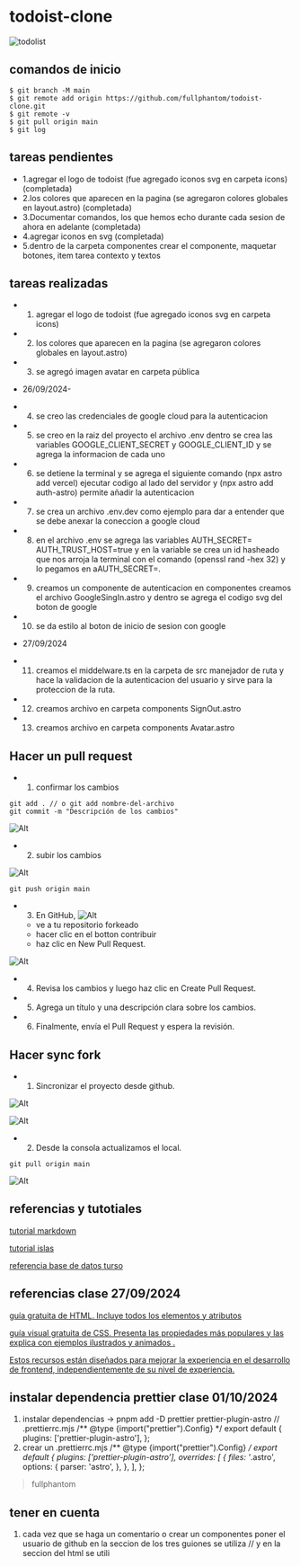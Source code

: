 # todoist-clone

![todolist](./.github/todois.png)

## comandos de inicio

```shell
$ git branch -M main
$ git remote add origin https://github.com/fullphantom/todoist-clone.git
$ git remote -v
$ git pull origin main
$ git log
```

## tareas pendientes

- 1.agregar el logo de todoist (fue agregado iconos svg en carpeta icons) (completada)
- 2.los colores que aparecen en la pagina (se agregaron colores globales en layout.astro) (completada)
- 3.Documentar comandos, los que hemos echo durante cada sesion de ahora en adelante (completada)
- 4.agregar iconos en svg (completada)
- 5.dentro de la carpeta componentes crear el componente, maquetar botones, item tarea contexto y textos

## tareas realizadas

- 1. agregar el logo de todoist (fue agregado iconos svg en carpeta icons)
- 2. los colores que aparecen en la pagina (se agregaron colores globales en layout.astro)
- 3. se agregó imagen avatar en carpeta pública

- 26/09/2024-

- 4. se creo las credenciales de google cloud para la autenticacion
- 5. se creo en la raiz del proyecto el archivo .env dentro se crea las variables GOOGLE_CLIENT_SECRET y GOOGLE_CLIENT_ID y se agrega la        informacion de cada uno
- 6. se detiene la terminal y se agrega el siguiente comando (npx astro add vercel) ejecutar codigo al lado del servidor y (npx astro add auth-astro) permite añadir la autenticacion 
- 7. se crea un archivo .env.dev como ejemplo para dar a entender que se debe anexar la coneccion a google cloud
- 8. en el archivo .env se agrega las variables AUTH_SECRET=<auth-secret> AUTH_TRUST_HOST=true y en la variable se crea un id hasheado que nos arroja la terminal con el comando (openssl rand -hex 32) y lo pegamos en aAUTH_SECRET=.
- 9. creamos un componente de autenticacion en componentes creamos el archivo GoogleSingIn.astro y dentro se agrega el codigo svg del boton de google
- 10. se da estilo al boton de inicio de sesion con google

- 27/09/2024

- 11. creamos el middelware.ts en la carpeta de src manejador de ruta y hace la validacion de la autenticacion del usuario y sirve para la proteccion de la ruta.
- 12. creamos archivo en carpeta components SignOut.astro
- 13. creamos archivo  en carpeta components Avatar.astro

## Hacer un pull request

- 1. confirmar los cambios

```shell
git add . // o git add nombre-del-archivo
git commit -m "Descripción de los cambios"
```

![Alt](<./.github/1%20(1).png>)

- 2. subir los cambios

![Alt](<./.github/1%20(2).png>)

```shell
git push origin main
```

- 3. En GitHub,
     ![Alt](<./.github/1%20(3).png>)
  - ve a tu repositorio forkeado
  - hacer clic en el botton contribuir
  - haz clic en New Pull Request.

![Alt](<./.github/1%20(4).png>)

- 4. Revisa los cambios y luego haz clic en Create Pull Request.
- 5. Agrega un título y una descripción clara sobre los cambios.
- 6. Finalmente, envía el Pull Request y espera la revisión.

## Hacer sync fork

- 1. Sincronizar el proyecto desde github.

![Alt](<./.github/SYNC1.jpg>)

![Alt](<./.github/SYNC2.jpg>)

- 2. Desde la consola actualizamos el local.

```shell
git pull origin main
```

![Alt](<./.github/SYNC3.jpg>)

## referencias y tutotiales

[tutorial markdown](https://tutorialmarkdown.com/guia)

[tutorial islas](https://www.patterns.dev/vanilla/islands-architecture/)

[referencia base de datos turso](https://turso.tech/)

## referencias clase 27/09/2024

[guía gratuita de HTML. Incluye todos los elementos y atributos ](https://htmlreference.io/)

[guía visual gratuita de CSS. Presenta las propiedades más populares y las explica con ejemplos ilustrados y animados .](https://cssreference.io/)

[Estos recursos están diseñados para mejorar la experiencia en el desarrollo de frontend, independientemente de su nivel de experiencia.](https://freefrontend.com)

## instalar dependencia prettier clase 01/10/2024

 1. instalar dependencias ->
pnpm add -D prettier prettier-plugin-astro
// .prettierrc.mjs
/** @type {import("prettier").Config} */
export default {
  plugins: ['prettier-plugin-astro'],
};
2. crear un .prettierrc.mjs
/** @type {import("prettier").Config} */
export default {
  plugins: ['prettier-plugin-astro'],
  overrides: [
    {
      files: '*.astro',
      options: {
        parser: 'astro',
      },
    },
  ],
};

> fullphantom 

## tener en cuenta

1. cada vez que se haga un comentario o crear un componentes poner el usuario de github
en la seccion de los tres guiones se utiliza // y en la seccion del html se utili <!--comentarios-->

